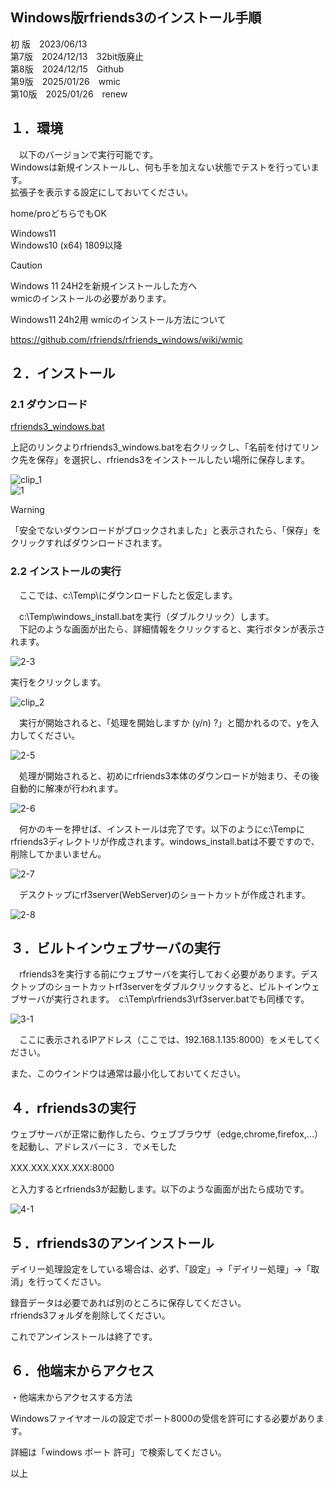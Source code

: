 ## Windows版rfriends3のインストール手順  
  
初 版　2023/06/13  
第7版　2024/12/13　32bit版廃止  
第8版　2024/12/15　Github  
第9版　2025/01/26　wmic  
第10版　2025/01/26　renew  
  
## １．環境  
  
　以下のバージョンで実行可能です。  
Windowsは新規インストールし、何も手を加えない状態でテストを行っています。  
拡張子を表示する設定にしておいてください。  
  
home/proどちらでもOK  
  
Windows11  
Windows10 (x64) 1809以降  
  
> [!CAUTION]  
> Windows 11 24H2を新規インストールした方へ  
> wmicのインストールの必要があります。  
  
Windows11 24h2用 wmicのインストール方法について  
  
https://github.com/rfriends/rfriends_windows/wiki/wmic  
  
## ２．インストール  
  
### 2.1 ダウンロード  
  
[rfriends3_windows.bat](https://raw.githubusercontent.com/rfriends/rfriends/main/storage/rfriends3_windows.bat)  
  
上記のリンクよりrfriends3_windows.batを右クリックし、「名前を付けてリンク先を保存」を選択し、rfriends3をインストールしたい場所に保存します。  
  
![clip_1](https://github.com/user-attachments/assets/a43b5c37-2e1e-4068-8d85-02f156b9a58d)  
![1](https://github.com/user-attachments/assets/aa3e7fdb-ff79-42c0-a757-7ccf6350a586)
  
> [!WARNING]  
>「安全でないダウンロードがブロックされました」と表示されたら、「保存」をクリックすればダウンロードされます。  
  
### 2.2 インストールの実行  
　ここでは、c:\Temp\にダウンロードしたと仮定します。  
  
　c:\Temp\windows_install.batを実行（ダブルクリック）します。  
　下記のような画面が出たら、詳細情報をクリックすると、実行ボタンが表示されます。  
  
![2-3](https://github.com/user-attachments/assets/b27a5cc4-6be1-4472-ad40-01d53b5b7a4c)  
  
実行をクリックします。  
  
![clip_2](https://github.com/user-attachments/assets/964bf5e6-5e10-40c1-bfb2-2175ff63408d)  
  
　実行が開始されると、「処理を開始しますか (y/n) ?」と聞かれるので、yを入力してください。  
  
![2-5](https://github.com/user-attachments/assets/d22c0d69-351e-45fe-8b45-f7ef08161739)  
  
  
　処理が開始されると、初めにrfriends3本体のダウンロードが始まり、その後自動的に解凍が行われます。  
  
![2-6](https://github.com/user-attachments/assets/2d11e4fe-37c2-4f4e-b9e6-b505bd56c1bd)  
  
　何かのキーを押せば、インストールは完了です。以下のようにc:\Tempにrfriends3ディレクトリが作成されます。windows_install.batは不要ですので、削除してかまいません。  
  
![2-7](https://github.com/user-attachments/assets/94709710-653e-4ebc-a317-914cd54bdf52)  
  
　デスクトップにrf3server(WebServer)のショートカットが作成されます。  
  
![2-8](https://github.com/user-attachments/assets/7d2925e0-7353-4aaf-942c-f3db9384af66)  
  
## ３．ビルトインウェブサーバの実行  
  
　rfriends3を実行する前にウェブサーバを実行しておく必要があります。デスクトップのショートカットrf3serverをダブルクリックすると、ビルトインウェブサーバが実行されます。　c:\Temp\rfriends3\rf3server.batでも同様です。  
  
![3-1](https://github.com/user-attachments/assets/8f68ebe4-8c36-47ed-99ed-ce3b116b4077)  
  
　ここに表示されるIPアドレス（ここでは、192.168.1.135:8000）をメモしてください。  
  
また、このウインドウは通常は最小化しておいてください。  
  
## ４．rfriends3の実行  
  
ウェブサーバが正常に動作したら、ウェブブラウザ（edge,chrome,firefox,...）を起動し、アドレスバーに３．でメモした  
  
XXX.XXX.XXX.XXX:8000　  
  
と入力するとrfriends3が起動します。以下のような画面が出たら成功です。  
  
![4-1](https://github.com/user-attachments/assets/b1db3100-809c-450f-9e1d-76014f6e7368)  
  
## ５．rfriends3のアンインストール  
  
 デイリー処理設定をしている場合は、必ず、「設定」->「デイリー処理」->「取消」を行ってください。  
  
 録音データは必要であれば別のところに保存してください。  
 rfriends3フォルダを削除してください。  
  
 これでアンインストールは終了です。  
  
## ６．他端末からアクセス  
  
・他端末からアクセスする方法   
  
Windowsファイヤオールの設定でポート8000の受信を許可にする必要があります。  
  
詳細は「windows ポート 許可」で検索してください。  
  
以上  
  
